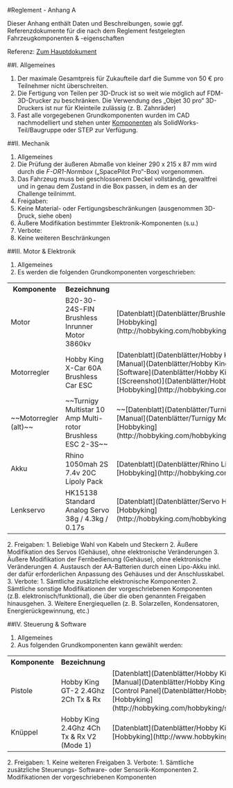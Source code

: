 #Reglement - Anhang A

Dieser Anhang enthält Daten und Beschreibungen, sowie ggf. Referenzdokumente für die nach dem Reglement festgelegten Fahrzeugkomponenten & -eigenschaften

Referenz: [Zum Hauptdokument](Reglement.md)

##I. Allgemeines
1. Der maximale Gesamtpreis für Zukaufteile darf die Summe von 50 € pro Teilnehmer nicht überschreiten.
2. Die Fertigung von Teilen per 3D-Druck ist so weit wie möglich auf FDM-3D-Drucker zu beschränken. Die Verwendung des „Objet 30 pro“ 3D-Druckers ist nur für Kleinteile zulässig (z. B. Zahnräder)
3. Fast alle vorgegebenen Grundkomponenten wurden im CAD nachmodelliert und stehen unter [Komponenten](Komponenten) als SolidWorks-Teil/Baugruppe oder STEP zur Verfügung.

##II. Mechanik
1. Allgemeines
  1. Die Prüfung der äußeren Abmaße von kleiner 290 x 215 x 87 mm wird durch die *F-OR1-Normbox* („SpacePilot Pro“-Box) vorgenommen.
  2. Das Fahrzeug muss bei geschlossenem Deckel vollständig, gewaltfrei und in genau dem Zustand in die Box passen, in dem es an der Challenge teilnimmt.
2. Freigaben:
  1. Keine Material- oder Fertigungsbeschränkungen (ausgenommen 3D-Druck, siehe oben)
  2. Äußere Modifikation bestimmter Elektronik-Komponenten (s.u.)
3. Verbote:
  1. Keine weiteren Beschränkungen

##III. Motor & Elektronik
1. Allgemeines
  1. Es werden die folgenden Grundkomponenten vorgeschrieben:
<table><tbody><tr><th>Komponente</th><th>Bezeichnung</th><th>Links</th></tr>
<tr><td>Motor</td><td>B20-30-24S-FIN Brushless Inrunner Motor 3860kv</td><td>[Datenblatt](Datenblätter/Brushless Motor B20-30-24S-FIN - Datenblatt.pdf)<br>[Hobbyking](http://hobbyking.com/hobbyking/store/__24930__B20_30_24S_FIN_Brushless_Inrunner_Motor_3860kv.html)</td></tr>
<tr><td>Motorregler</td><td>Hobby King X-Car 60A Brushless Car ESC</td><td>[Datenblatt](Datenblätter/Hobby King X-Car Motorregler - Datenblatt.pdf)<br>[Manual](Datenblätter/Hobby King X-Car Motorregler - User Manual.pdf)<br>[Software](Datenblätter/Hobby King X-Car Motorregler - USB Programming Software.zip)<br>[(Screenshot)](Datenblätter/Hobby King X-Car Motorregler - USB Programming Software.jpg)<br>[Hobbyking](http://hobbyking.com/hobbyking/store/uh_viewItem.asp?idProduct=28375)</td></tr>
<tr><td>~~Motorregler (alt)~~</td><td>~~Turnigy Multistar 10 Amp Multi-rotor Brushless ESC 2-3S~~</td><td>~~[Datenblatt](Datenblätter/Turnigy Motorregler - Datenblatt.pdf)<br>[Manual](Datenblätter/Turnigy Motorregler - Manual.pdf)<br>[Hobbyking](http://hobbyking.com/hobbyking/store/__25362__Turnigy_Multistar_10_Amp_Multi_rotor_Brushless_ESC_2_3S.html)~~</td></tr>
<tr><td>Akku</td><td>Rhino 1050mah 2S 7.4v 20C Lipoly Pack</td><td>[Datenblatt](Datenblätter/Rhino Lipoly Pack 1050 - Datenblatt.pdf)<br>[Hobbyking](http://hobbyking.com/hobbyking/store/__7307__Rhino_1050mah_2S_7_4v_20C_Lipoly_Pack.html)</td></tr>
<tr><td>Lenkservo</td><td>HK15138 Standard Analog Servo 38g / 4.3kg / 0.17s</td><td>[Datenblatt](Datenblätter/Servo HK15138 - Datenblatt.pdf)<br>[Hobbyking](http://hobbyking.com/hobbyking/store/__16269__HK15138_Standard_Analog_Servo_38g_4_3kg_0_17s.html)</td></tr>
</table>
2. Freigaben:
  1. Beliebige Wahl von Kabeln und Steckern
  2. Äußere Modifikation des Servos (Gehäuse), ohne elektronische Veränderungen
  3. Äußere Modifikation der Fernbedienung (Gehäuse), ohne elektronische Veränderungen
  4. Austausch der AA-Batterien durch einen Lipo-Akku inkl. der dafür erforderlichen Anpassung des Gehäuses und der Anschlusskabel.
3. Verbote:
  1. Sämtliche zusätzliche elektronische Komponenten
  2. Sämtliche sonstige Modifikationen der vorgeschriebenen Komponenten (z.B. elektronisch/funktional), die über die oben genannten Freigaben hinausgehen.
  3. Weitere Energiequellen (z. B. Solarzellen, Kondensatoren, Energierückgewinnung, etc.)

##IV. Steuerung & Software
1. Allgemeines
  1. Aus folgenden Grundkomponenten kann gewählt werden:
<table><tbody><tr><th>Komponente</th><th>Bezeichnung</th><th>Links</th></tr>
<tr><td>Pistole</td><td>Hobby King GT-2 2.4Ghz 2Ch Tx & Rx</td><td>[Datenblatt](Datenblätter/Hobby King GT-2 - Datenblatt.pdf)<br>[Manual](Datenblätter/Hobby King GT-2 - Manual.pdf)<br>[Control Panel](Datenblätter/Hobby King GT-2 - Control Panel.jpg)<br>[Hobbyking](http://hobbyking.com/hobbyking/store/__10608__Hobby_King_GT_2_2_4Ghz_2Ch_Tx_Rx.html)</td></tr>
<tr><td>Knüppel</td><td>Hobby King 2.4Ghz 4Ch Tx & Rx V2 (Mode 1)</td><td>[Datenblatt](Datenblätter/Hobby King TR6A - Datenblatt.pdf)<br>[Hobbyking](http://www.hobbyking.com/hobbyking/store/uh_viewItem.asp?idProduct=8337)</td></tr>
</table>
2. Freigaben:
  1. Keine weiteren Freigaben
3. Verbote:
  1. Sämtliche zusätzliche Steuerungs- Software- oder Sensorik-Komponenten
  2. Modifikationen der vorgeschriebenen Komponenten
